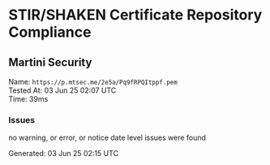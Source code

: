 # STIR/SHAKEN Certificate Repository Compliance

## Martini Security

Name: `https://p.mtsec.me/2e5a/Pq9fRPQItppf.pem`\
Tested At: 03 Jun 25 02:07 UTC\
Time: 39ms

### Issues

no warning, or error, or notice date level issues were found

Generated: 03 Jun 25 02:15 UTC